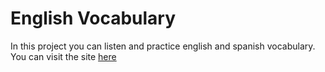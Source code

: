# English Vocabulary

In this project you can listen and practice english and spanish vocabulary. You can visit the site [here](https://english-vocabulary-be783.firebaseapp.com/)